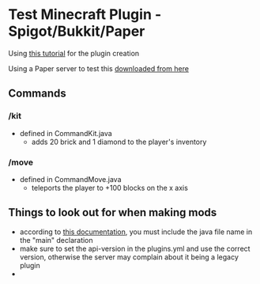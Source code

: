 # Test Minecraft Plugin - Spigot/Bukkit/Paper

Using [this tutorial](https://www.spigotmc.org/wiki/spigot-plugin-development/) for the plugin creation

Using a Paper server to test this [downloaded from here](https://papermc.io/downloads)

## Commands
### /kit
- defined in CommandKit.java
  - adds 20 brick and 1 diamond to the player's inventory
### /move
- defined in CommandMove.java
  - teleports the player to +100 blocks on the x axis

## Things to look out for when making mods
- according to [this documentation](https://www.spigotmc.org/wiki/plugin-yml/#required-attributes), you must include the java file name in the "main" declaration
- make sure to set the api-version in the plugins.yml and use the correct version, otherwise the server may complain about it being a legacy plugin
- 
